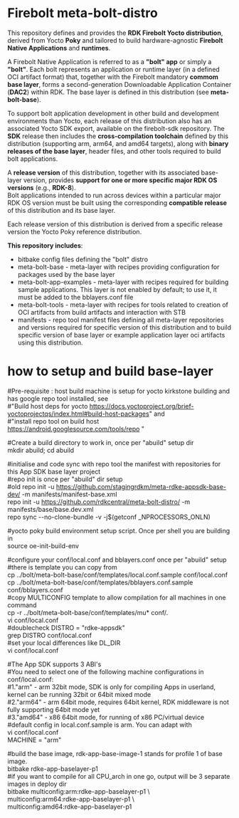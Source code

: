 # Firebolt meta-bolt-distro
This repository defines and provides the **RDK Firebolt Yocto distribution**, derived from Yocto **Poky** and tailored to build hardware-agnostic **Firebolt Native Applications** and **runtimes**.

A Firebolt Native Application is referred to as a **"bolt" app** or simply a **"bolt"**. Each bolt represents an application or runtime layer (in a defined OCI artifact format) that, together with the Firebolt mandatory **commom base layer**, forms a second-generation Downloadable Application Container (**DAC2**) within RDK. The base layer is defined in this distribution (see **meta-bolt-base**).

To support bolt application development in other build and development environments than Yocto, each release of this distribution also has an associated Yocto SDK export, available on the firebolt-sdk repository. The **SDK** release then includes the **cross-compilation toolchain** defined by this distribution (supporting arm, arm64, and amd64 targets), along with **binary releases of the base layer**, header files, and other tools required to build bolt applications.

A **release version** of this distribution, together with its associated base-layer version, provides **support for one or more specific major RDK OS versions** (e.g., **RDK-8**).  
Bolt applications intended to run across devices within a particular major RDK OS version must be built using the corresponding **compatible release** of this distribution and its base layer.

Each release version of this distribution is derived from a specific release version the Yocto Poky reference distribution.

**This repository includes**:

- bitbake config files defining the "bolt" distro
- meta-bolt-base - meta-layer with recipes providing configuration for packages used by the base layer
- meta-bolt-app-examples - meta-layer with recipes required for building sample applications. This layer is not enabled by default; to use it, it must be added to the bblayers.conf file
- meta-bolt-tools - meta-layer with recipes for tools related to creation of OCI artifacts from build artifacts and interaction with STB
- manifests - repo tool manifest files defining all meta-layer repositories and versions required for specific version of this distribution and to build specific version of base layer or example application layer oci artifacts using this distribution.

# how to setup and build base-layer
  #Pre-requisite : host build machine is setup for yocto kirkstone building and has google repo tool installed, see  
  #"Build host deps for yocto https://docs.yoctoproject.org/brief-yoctoprojectqs/index.html#build-host-packages" and  
  #"install repo tool on build host https://android.googlesource.com/tools/repo "

  #Create a build directory to work in, once per "abuild" setup dir  
  mkdir abuild; cd abuild

  #initialise and code sync with repo tool the manifest with repositories for this App SDK base layer project  
  #repo init is once per "abuild" dir setup  
  #old repo init -u https://github.com/stagingrdkm/meta-rdke-appsdk-base-dev/ -m manifests/manifest-base.xml  
  repo init -u https://github.com/rdkcentral/meta-bolt-distro/ -m manifests/base/base.dev.xml   
  repo sync --no-clone-bundle -v -j$(getconf _NPROCESSORS_ONLN)

  #yocto poky build environment setup script. Once per shell you are building in  
  source oe-init-build-env

  #configure your conf/local.conf and bblayers.conf once per "abuild" setup  
  #there is template you can copy from  
  cp ../bolt/meta-bolt-base/conf/templates/local.conf.sample conf/local.conf  
  cp ../bolt/meta-bolt-base/conf/templates/bblayers.conf.sample conf/bblayers.conf  
  #copy MULTICONFIG template to allow compilation for all machines in one command  
  cp -r ../bolt/meta-bolt-base/conf/templates/mu* conf/.    
  vi conf/local.conf  
  #doublecheck DISTRO = "rdke-appsdk"  
  grep DISTRO conf/local.conf  
  #set your local differences like DL_DIR  
  vi conf/local.conf  

  #The App SDK supports 3 ABI's  
  #You need to select one of the following machine configurations in conf/local.conf:  
  #1."arm"   - arm 32bit mode, SDK is only for compiling Apps in userland, kernel can be running 32bit or 64bit mixed mode  
  #2."arm64" - arm 64bit mode, requires 64bit kernel, RDK middleware is not fully supporting 64bit mode yet  
  #3."amd64" - x86 64bit mode, for running of x86 PC/virtual device  
  #default config in local.conf.sample is arm. You can adapt with  
  vi conf/local.conf  
  MACHINE = "arm" 
 
  #build the base image, rdk-app-base-image-1 stands for profile 1 of base image.  
  bitbake rdke-app-baselayer-p1  
  #if you want to compile for all CPU_arch in one go, output will be 3 separate images in deploy dir   
  bitbake multiconfig:arm:rdke-app-baselayer-p1 \  
         multiconfig:arm64:rdke-app-baselayer-p1 \   
         multiconfig:amd64:rdke-app-baselayer-p1  


